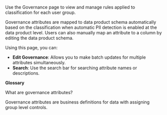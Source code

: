 Use the Governance page to view and manage rules applied to classification for each user group.

Governance attributes are mapped to data product schema automatically based on the classification when automatic PII detection is enabled at the data product level. Users can also manually map an attribute to a column by editing the data product schema.

Using this page, you can:

- **Edit Governance**: Allows you to make batch updates for multiple attributes simultaneously.
- **Search**: Use the search bar for searching attribute names or descriptions.

**Glossary**

What are governance attributes?

Governance attributes are business definitions for data with assigning group level controls.